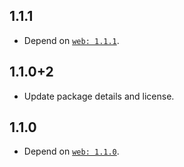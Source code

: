 ## 1.1.1

- Depend on [`web: 1.1.1`](https://pub.dev/packages/web/versions/1.1.1).

## 1.1.0+2

- Update package details and license.

## 1.1.0

- Depend on [`web: 1.1.0`](https://pub.dev/packages/web/versions/1.1.0).
